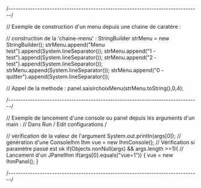 /*-------------------------------------------------------------------------------*/

// Exemple de construction d'un menu depuis une chaine de caratère :

// construction de la 'chaine-menu' :
    StringBuilder strMenu = new StringBuilder();
    strMenu.append("Menu test").append(System.lineSeparator());
    strMenu.append("1 - test").append(System.lineSeparator());
    strMenu.append("2 - test").append(System.lineSeparator());
    strMenu.append(System.lineSeparator());
    strMenu.append("0 - quitter").append(System.lineSeparator());

// Appel de la methode :
    panel.saisirchoixMenu(strMenu.toString(),0,4);

/*-------------------------------------------------------------------------------*/

// Exemple de lancement d'une console ou panel depuis les arguments d'un main :
// Dans Run / Edit configurations /


// vérification de la valeur de l'argument
   System.out.println(args[0]);
// génération d'une ConsoleIhm
    Ihm vue = new IhmConsole();
// Vérification si paramètre passé est ok
    if(Objects.nonNull(args) && args.length >=1){
// Lancement d'un JPanelIhm
    if(args[0].equals("vue=1")) {
        vue = new IhmPanel();
    }

/*-------------------------------------------------------------------------------*/


